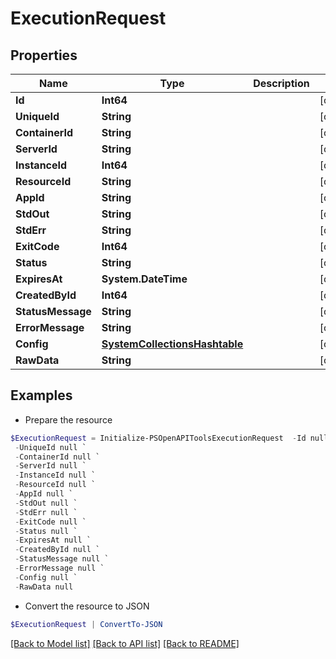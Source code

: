 # ExecutionRequest
## Properties

Name | Type | Description | Notes
------------ | ------------- | ------------- | -------------
**Id** | **Int64** |  | [optional] 
**UniqueId** | **String** |  | [optional] 
**ContainerId** | **String** |  | [optional] 
**ServerId** | **String** |  | [optional] 
**InstanceId** | **Int64** |  | [optional] 
**ResourceId** | **String** |  | [optional] 
**AppId** | **String** |  | [optional] 
**StdOut** | **String** |  | [optional] 
**StdErr** | **String** |  | [optional] 
**ExitCode** | **Int64** |  | [optional] 
**Status** | **String** |  | [optional] 
**ExpiresAt** | **System.DateTime** |  | [optional] 
**CreatedById** | **Int64** |  | [optional] 
**StatusMessage** | **String** |  | [optional] 
**ErrorMessage** | **String** |  | [optional] 
**Config** | [**SystemCollectionsHashtable**](.md) |  | [optional] 
**RawData** | **String** |  | [optional] 

## Examples

- Prepare the resource
```powershell
$ExecutionRequest = Initialize-PSOpenAPIToolsExecutionRequest  -Id null `
 -UniqueId null `
 -ContainerId null `
 -ServerId null `
 -InstanceId null `
 -ResourceId null `
 -AppId null `
 -StdOut null `
 -StdErr null `
 -ExitCode null `
 -Status null `
 -ExpiresAt null `
 -CreatedById null `
 -StatusMessage null `
 -ErrorMessage null `
 -Config null `
 -RawData null
```

- Convert the resource to JSON
```powershell
$ExecutionRequest | ConvertTo-JSON
```

[[Back to Model list]](../README.md#documentation-for-models) [[Back to API list]](../README.md#documentation-for-api-endpoints) [[Back to README]](../README.md)

